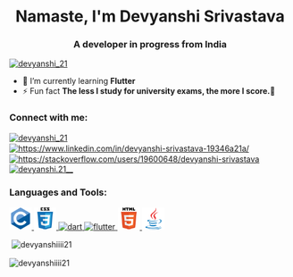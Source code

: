 <h1 align="center">Namaste, I'm Devyanshi Srivastava</h1>
<h3 align="center">A developer in progress from India</h3>


<p align="left"> <a href="https://twitter.com/devyanshi_21" target="blank"><img src="https://img.shields.io/twitter/follow/devyanshi_21?logo=twitter&style=for-the-badge" alt="devyanshi_21" /></a> </p>

- 🌱 I’m currently learning **Flutter**
- ⚡ Fun fact **The less I study for university exams, the more I score.💪**

<h3 align="left">Connect with me:</h3>
<p align="left">
<a href="https://twitter.com/devyanshi_21" target="blank"><img align="center" src="https://raw.githubusercontent.com/rahuldkjain/github-profile-readme-generator/master/src/images/icons/Social/twitter.svg" alt="devyanshi_21" height="30" width="40" /></a>
<a href="https://linkedin.com/in/https://www.linkedin.com/in/devyanshi-srivastava-19346a21a/" target="blank"><img align="center" src="https://raw.githubusercontent.com/rahuldkjain/github-profile-readme-generator/master/src/images/icons/Social/linked-in-alt.svg" alt="https://www.linkedin.com/in/devyanshi-srivastava-19346a21a/" height="30" width="40" /></a>
<a href="https://stackoverflow.com/users/https://stackoverflow.com/users/19600648/devyanshi-srivastava" target="blank"><img align="center" src="https://raw.githubusercontent.com/rahuldkjain/github-profile-readme-generator/master/src/images/icons/Social/stack-overflow.svg" alt="https://stackoverflow.com/users/19600648/devyanshi-srivastava" height="30" width="40" /></a>
<a href="https://instagram.com/devyanshi.21__" target="blank"><img align="center" src="https://raw.githubusercontent.com/rahuldkjain/github-profile-readme-generator/master/src/images/icons/Social/instagram.svg" alt="devyanshi.21__" height="30" width="40" /></a>
</p>

<h3 align="left">Languages and Tools:</h3>
<p align="left"> <a href="https://www.cprogramming.com/" target="_blank" rel="noreferrer"> <img src="https://raw.githubusercontent.com/devicons/devicon/master/icons/c/c-original.svg" alt="c" width="40" height="40"/> </a> <a href="https://www.w3schools.com/css/" target="_blank" rel="noreferrer"> <img src="https://raw.githubusercontent.com/devicons/devicon/master/icons/css3/css3-original-wordmark.svg" alt="css3" width="40" height="40"/> </a> <a href="https://dart.dev" target="_blank" rel="noreferrer"> <img src="https://www.vectorlogo.zone/logos/dartlang/dartlang-icon.svg" alt="dart" width="40" height="40"/> </a> <a href="https://flutter.dev" target="_blank" rel="noreferrer"> <img src="https://www.vectorlogo.zone/logos/flutterio/flutterio-icon.svg" alt="flutter" width="40" height="40"/> </a> <a href="https://www.w3.org/html/" target="_blank" rel="noreferrer"> <img src="https://raw.githubusercontent.com/devicons/devicon/master/icons/html5/html5-original-wordmark.svg" alt="html5" width="40" height="40"/> </a> <a href="https://www.java.com" target="_blank" rel="noreferrer"> <img src="https://raw.githubusercontent.com/devicons/devicon/master/icons/java/java-original.svg" alt="java" width="40" height="40"/> </a> </p>

<p>&nbsp;<img align="center" src="https://github-readme-stats.vercel.app/api?username=devyanshiiii21&show_icons=true&locale=en" alt="devyanshiiii21" /></p>

<p><img align="center" src="https://github-readme-streak-stats.herokuapp.com/?user=devyanshiiii21&" alt="devyanshiiii21" /></p>


